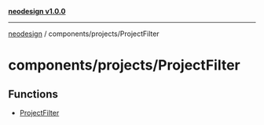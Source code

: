 [**neodesign v1.0.0**](../../../README.md)

***

[neodesign](../../../modules.md) / components/projects/ProjectFilter

# components/projects/ProjectFilter

## Functions

- [ProjectFilter](functions/ProjectFilter.md)
